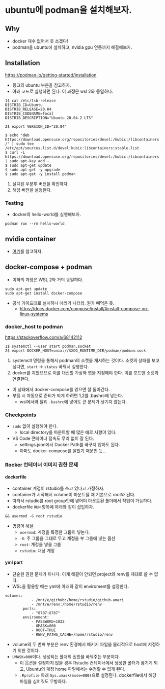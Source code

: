 # ubuntu에 podman을 설치해보자. 

## Why 

- docker 재수 없어서 못 쓰겠다! 
- podman을 ubuntu에 설치하고, nvidia gpu 연동까지 해결해보자. 

## Installation 

https://podman.io/getting-started/installation

- 링크의 ubuntu 부분을 참고하자. 
- 아래 코드로 실행하면 된다. 이 과정은 wsl 2와 동일하다. 

```shell
1$ cat /etc/lsb-release
DISTRIB_ID=Ubuntu
DISTRIB_RELEASE=20.04
DISTRIB_CODENAME=focal
DISTRIB_DESCRIPTION="Ubuntu 20.04.2 LTS"

2$ export VERSION_ID="20.04"

$ echo "deb https://download.opensuse.org/repositories/devel:/kubic:/libcontainers:/stable/xUbuntu_${VERSION_ID}/ /" | sudo tee /etc/apt/sources.list.d/devel:kubic:libcontainers:stable.list
$ curl -L https://download.opensuse.org/repositories/devel:/kubic:/libcontainers:/stable/xUbuntu_${VERSION_ID}/Release.key | sudo apt-key add -
$ sudo apt-get update
$ sudo apt-get -y upgrade
$ sudo apt-get -y install podman
```

1. 설치된 우분투 버전을 확인하자. 
2. 해당 버전을 설정한다. 

### Testing 

- docker의 hello-world를 실행해보자. 

```shell
podman run --rm hello-world 
```

## nvidia container  

- [여기](https://github.com/anarinsk/til/blob/master/nvidia/nvidia-container.md#podman)를 참고하자. 

## docker-compose + podman

- 이하의 과정은 WSL 2와 거의 동일하다. 

```shell
sudo apt-get update 
sudo apt-get install docker-compose 
```

- 공식 가이드대로 설치하니 에러가 나더라. 뭔가 빼먹은 듯.   
    + https://docs.docker.com/compose/install/#install-compose-on-linux-systems

### docker_host to podman

https://stackoverflow.com/a/68142112

```shell
1$ systemctl --user start podman.socket
2$ export DOCKER_HOST=unix://$XDG_RUNTIME_DIR/podman/podman.sock
```

1. systemctl 명령을 통해서 podman의 소켓을 개시하는 것이다. 소켓의 상태를 보고 싶다면, `start` &rarr; `status` 바꿔서 실행한다. 
2. docker를 지웠으므로 이를 대신할 가상화 앱을 지정해야 한다. 이를 포드맨 소켓과 연결한다. 

- 이 상태에서 docker-compose를 얹으면 잘 돌아간다. 
- 부팅 시 자동으로 준비가 되게 하려면 1,2를 .bashrc에 넣는다. 
    + wsl에서와 달리 `.bashrc`에 넣어도 큰 문제가 생기지 않는다. 

### Checkpoints 

- `sudo` 없이 실행해야 한다. 
    + local directory를 마운트할 때 많은 애로 사항이 있다. 
- VS Code 콘테이너 접속도 무리 없이 잘 된다. 
    + settings.json에서 Docker Path를 바꾸지 않아도 된다. 
    + 아마도 docker-compose를 깔았기 때문인 듯... 

### Rocker 컨테이너 이미지 권한 문제 

#### dockerfile 

- container 계정이 rstudio를 쓰고 있다고 가정하자. 
- container가 시작해서 volume이 마운트될 때 기본으로 root와 된다. 
- 따라서 rstudio를 root group안에 넣어야 마운트된 폴더에서 작업이 가능하다. 
- dockerfile `RUN` 항목에 아래와 같이 삽입하자. 

```shell
&& usermod -G root rstudio 
```

- 명령어 해설 
    + `usermod`: 계정을 특정한 그룹이 넣는다. 
    + `-G`: 주 그룹을 그대로 두고 계정을 부 그룹에 넣는 옵션 
    + `root`: 계정을 넣을 그룹
    + `rstudio`: 대상 계정 

#### yml part 

- 단순한 권한 문제가 아니다. 이게 해결이 안되면 project와 renv를 제대로 쓸 수 없다. 
- WSL을 활용할 때는 yml에 아래와 같이 enviroment를 설정한다. 

```shell
volumes: 
            - /mnt/e/github:/home/rstudio/github-anari
            - /mnt/e/renv:/home/rstudio/renv
        ports: 
            - "8787:8787"
        environment: 
            - PASSWORD=1022
            - UMASK=000
            - ROOT=TRUE
            - RENV_PATHS_CACHE=/home/rstudio/renv
```

- volume의 두 번째 부분은 renv 환경에서 패키지 파일을 물리적으로 host에 저정하기 위한 것이다. 
- `UMASK=000`이다. 생성되는 폴더의 권한을 바꿔주는 부분이다. 
    + 이 옵션을 설정하지 않을 경우 Rstudio 컨테이너에서 생성한 폴더가 잠기게 되고, Ubuntu의 계정 home 파일에서는 수정할 수 없게 된다. 
    + `.Rprofile` 아래 `Sys.umask(mode=000)`으로 설정된다. dockerfile에서 해당 파일을 심어줘도 무방하다. 
